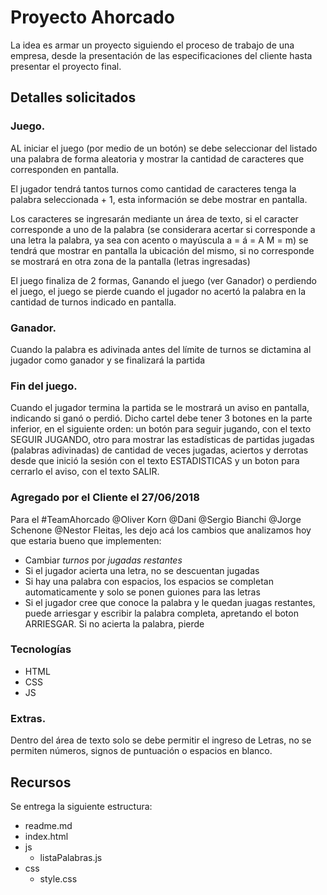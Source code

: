 # Proyecto Ahorcado
La idea es armar un proyecto siguiendo el proceso de trabajo de una empresa, desde la presentación de las especificaciones del cliente hasta presentar el proyecto final.

## Detalles solicitados

### Juego.
AL iniciar el juego (por medio de un botón) se debe seleccionar del listado una palabra de forma aleatoria y mostrar la cantidad de caracteres que corresponden en pantalla.

El jugador tendrá tantos turnos como cantidad de caracteres tenga la palabra seleccionada + 1, esta información se debe mostrar en pantalla.

Los caracteres se ingresarán mediante un área de texto, si el caracter corresponde a uno de la palabra (se considerara acertar si corresponde a una letra la palabra, ya sea con acento o mayúscula a = á = A M = m) se tendrá que mostrar en pantalla la ubicación del mismo, si no corresponde se mostrará en otra zona de la pantalla (letras ingresadas)

El juego finaliza de 2 formas, Ganando el juego (ver Ganador) o perdiendo el juego, el juego se pierde cuando el jugador no acertó la palabra en la cantidad de turnos indicado en pantalla.

### Ganador.

Cuando la palabra es adivinada antes del límite de turnos se dictamina al jugador como ganador y se finalizará la partida

### Fin del juego.

Cuando el jugador termina la partida se le mostrará un aviso en pantalla, indicando si ganó o perdió. Dicho cartel debe tener 3 botones en la parte inferior, en el siguiente orden: un botón para seguir jugando, con el texto SEGUIR JUGANDO, otro para mostrar las estadísticas de partidas jugadas (palabras adivinadas) de cantidad de veces jugadas, aciertos y derrotas desde que inició la sesión con el texto ESTADISTICAS y un boton para cerrarlo el aviso, con el texto SALIR.

### Agregado por el Cliente el 27/06/2018
Para el #TeamAhorcado @Oliver Korn @Dani @Sergio Bianchi @Jorge Schenone @Nestor Fleitas, les dejo acá los cambios que analizamos hoy que estaria bueno que implementen:

- Cambiar _turnos_ por _jugadas restantes_
- Si el jugador acierta una letra, no se descuentan jugadas
- Si hay una palabra con espacios, los espacios se completan automaticamente y solo se ponen guiones para las letras
- Si el jugador cree que conoce la palabra y le quedan juagas restantes, puede arriesgar y escribir la palabra completa, apretando el boton ARRIESGAR. Si no acierta la palabra, pierde

### Tecnologías

* HTML
* CSS
* JS

### Extras.

Dentro del área de texto solo se debe permitir el ingreso de Letras, no se permiten números, signos de puntuación o espacios en blanco.

## Recursos

Se entrega la siguiente estructura:
+ readme.md
+ index.html
+ js
   + listaPalabras.js
+ css
   + style.css

